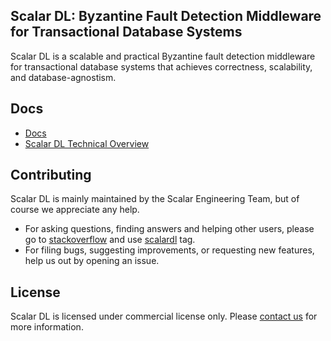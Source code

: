## Scalar DL: Byzantine Fault Detection Middleware for Transactional Database Systems

Scalar DL is a scalable and practical Byzantine fault detection middleware for transactional database systems that achieves correctness, scalability, and database-agnostism.

## Docs
* [Docs](docs/index.md)
* [Scalar DL Technical Overview](https://www.slideshare.net/scalar-inc/scalar-dl-technical-overview-updated-at-1-dec-2021)

## Contributing 
Scalar DL is mainly maintained by the Scalar Engineering Team, but of course we appreciate any help.

* For asking questions, finding answers and helping other users, please go to [stackoverflow](https://stackoverflow.com/) and use [scalardl](https://stackoverflow.com/questions/tagged/scalardl) tag.
* For filing bugs, suggesting improvements, or requesting new features, help us out by opening an issue.

## License
Scalar DL is licensed under commercial license only. Please [contact us](https://scalar-labs.com/contact_us/) for more information.
